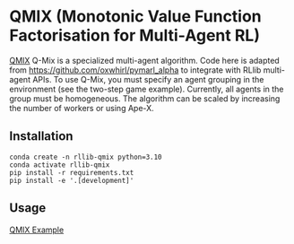# QMIX (Monotonic Value Function Factorisation for Multi-Agent RL)

[QMIX](https://arxiv.org/abs/1803.11485) Q-Mix is a specialized multi-agent algorithm. Code here is adapted from https://github.com/oxwhirl/pymarl_alpha to integrate with RLlib multi-agent APIs. To use Q-Mix, you must specify an agent grouping in the environment (see the two-step game example). Currently, all agents in the group must be homogeneous. The algorithm can be scaled by increasing the number of workers or using Ape-X.


## Installation

```
conda create -n rllib-qmix python=3.10
conda activate rllib-qmix
pip install -r requirements.txt
pip install -e '.[development]'
```

## Usage

[QMIX Example]()